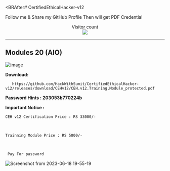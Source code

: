 <BRAfter# CertifiedEthicalHacker-v12


Follow me & Share my GitHub Profile Then will get PDF Credential

<p align="center"> 
  Visitor count<br>
  <img src="https://profile-counter.glitch.me/HackWithSumit/count.svg" />
</p>

------------------------------------------------------------------------


<H2><B>Modules 20 (AIO)</h2></b>

![image](https://github.com/HackWithSumit/CertifiedEthicalHacker-v12/assets/120317751/9aba7ac9-a001-423b-9298-f647c7b21643)

<b>Download: </b>

       https://github.com/HackWithSumit/CertifiedEthicalHacker-v12/releases/download/CEHv12/CEH.v12.Training.Module_protected.pdf

<b>Password Hints : 203053b770224b </b>

<b> Important Notice : </b>

    CEH v12 Certification Price : RS 33000/-

<BR>

    Trainning Module Price : RS 5000/-

<BR>

     Pay For password

![Screenshot from 2023-06-18 19-55-19](https://github.com/HackWithSumit/CertifiedEthicalHacker-v12/assets/120317751/5d64cf64-dae8-4247-8873-543f9213e4e6)
